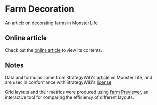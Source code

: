 # Farm Decoration
An article on decorating farms in Monster Life

## Online article
Check out the [online article](https://hibiku.github.io/farm-decoration/) to view its contents.

## Notes
Data and formulas come from StrategyWiki's [article](https://strategywiki.org/wiki/MapleStory/Monster_Life) on Monster Life, and are used in conformance with StrategyWiki's [license](https://strategywiki.org/wiki/StrategyWiki:License).

Grid layouts and their metrics were produced using [Farm Previewer](https://hibiku.github.io/farm-previewer/), an interactive tool for comparing the efficiency of different layouts.
